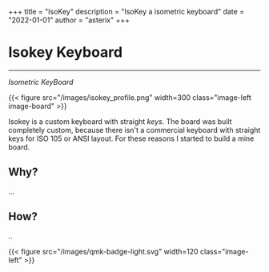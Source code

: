 +++
title = "IsoKey"
description = "IsoKey a isometric keyboard"
date = "2022-01-01"
author = "asterix"
+++


# Isokey Keyboard

---

*Isometric KeyBoard*

{{< figure src="/images/isokey_profile.png" width=300 class="image-left image-board" >}}

Isokey is a custom keyboard with straight *keys*. The board was built completely custom, because there isn't a commercial keyboard with straight keys for ISO 105 or ANSI layout. For these reasons I started to build a mine board.

## Why?

...

## How?

..

{{< figure src="/images/qmk-badge-light.svg" width=120 class="image-left" >}}
